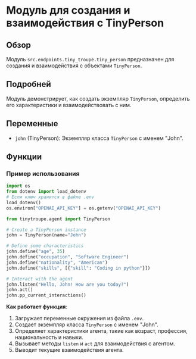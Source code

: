 # Модуль для создания и взаимодействия с TinyPerson

## Обзор

Модуль `src.endpoints.tiny_troupe.tiny_person` предназначен для создания и взаимодействия с объектами `TinyPerson`.

## Подробней

Модуль демонстрирует, как создать экземпляр `TinyPerson`, определить его характеристики и взаимодействовать с ним.

## Переменные

*   `john` (TinyPerson): Экземпляр класса `TinyPerson` с именем "John".

## Функции

### Пример использования

```python
import os
from dotenv import load_dotenv
# Если ключ хранится в файле .env
load_dotenv()
os.environ["OPENAI_API_KEY"] = os.getenv("OPENAI_API_KEY")

from tinytroupe.agent import TinyPerson

# Create a TinyPerson instance
john = TinyPerson(name="John")

# Define some characteristics
john.define("age", 35)
john.define("occupation", "Software Engineer")
john.define("nationality", "American")
john.define("skills", [{"skill": "Coding in python"}])

# Interact with the agent
john.listen("Hello, John! How are you today?")
john.act()
john.pp_current_interactions()
```

**Как работает функция**:

1.  Загружает переменные окружения из файла `.env`.
2.  Создает экземпляр класса `TinyPerson` с именем "John".
3.  Определяет характеристики агента, такие как возраст, профессия, национальность и навыки.
4.  Вызывает методы `listen` и `act` для взаимодействия с агентом.
5.  Выводит текущие взаимодействия агента.